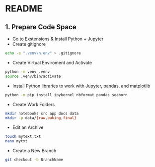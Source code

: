 # README
## 1. Prepare Code Space
- Go to Exstensions & Install Python + Jupyter
- Create gitignore
```bash
echo -e ".venv\n.env" > .gitignore
```
- Create Virtual Enviroment and Activate
```bash
python -m venv .venv
source .venv/bin/activate
```
- Install Python libraries to work with Jupyter, pandas, and matplotlib
```bash
python -m pip install ipykernel nbformat pandas seaborn
```
- Create Work Folders
```bash
mkdir notebooks src app docs data
mkdir -p data/{raw,baking,final}
```
- Edit an Archive
```bash
touch mytext.txt
nano mytxt
```
- Create a New Branch
```bash
git checkout -b BranchName
```